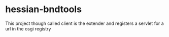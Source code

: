 hessian-bndtools
================

This project though called client is the extender and registers a servlet for a url in the osgi registry
